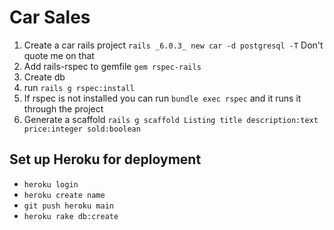 # Car Sales
1. Create a car rails project `rails _6.0.3_ new car -d postgresql -T` Don't quote me on that
2. Add rails-rspec to gemfile `gem rspec-rails`
3. Create db
4. run `rails g rspec:install`
5. If rspec is not installed you can run `bundle exec rspec` and it runs it through the project
6. Generate a scaffold `rails g scaffold Listing title description:text price:integer sold:boolean`

## Set up Heroku for deployment
- `heroku login`
- `heroku create name`
- `git push heroku main`
- `heroku rake db:create`
